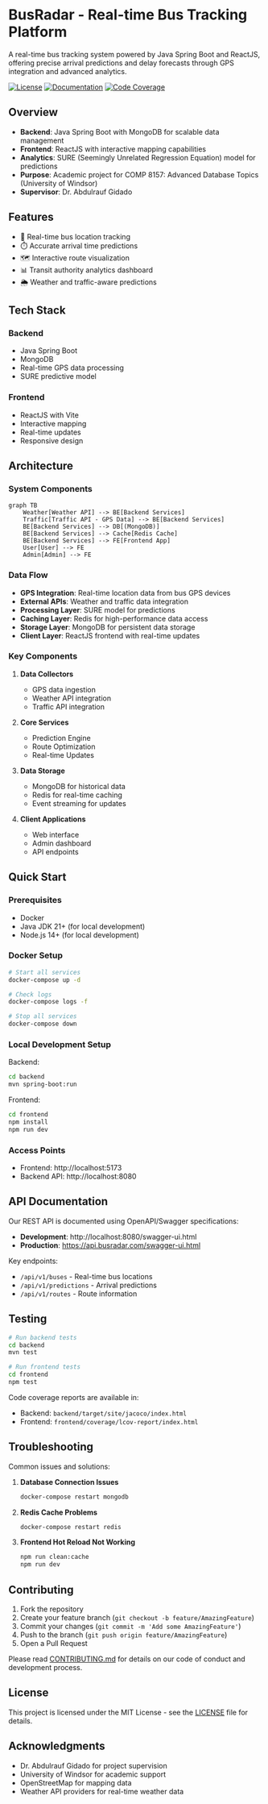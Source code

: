 # BusRadar - Real-time Bus Tracking Platform

A real-time bus tracking system powered by Java Spring Boot and ReactJS, offering precise arrival predictions and delay forecasts through GPS integration and advanced analytics.

[![License](https://img.shields.io/badge/License-MIT-blue.svg)](LICENSE)
[![Documentation](https://img.shields.io/badge/docs-latest-brightgreen.svg)](docs/)
[![Code Coverage](https://img.shields.io/codecov/c/github/yourusername/bus-radar)](https://codecov.io/gh/yourusername/bus-radar)

## Overview

- **Backend**: Java Spring Boot with MongoDB for scalable data management
- **Frontend**: ReactJS with interactive mapping capabilities
- **Analytics**: SURE (Seemingly Unrelated Regression Equation) model for predictions
- **Purpose**: Academic project for COMP 8157: Advanced Database Topics (University of Windsor)
- **Supervisor**: Dr. Abdulrauf Gidado

## Features

- 🚌 Real-time bus location tracking
- ⏱️ Accurate arrival time predictions
- 🗺️ Interactive route visualization
- 📊 Transit authority analytics dashboard
- 🌦️ Weather and traffic-aware predictions

## Tech Stack

### Backend
- Java Spring Boot
- MongoDB
- Real-time GPS data processing
- SURE predictive model

### Frontend
- ReactJS with Vite
- Interactive mapping
- Real-time updates
- Responsive design

## Architecture

### System Components
```mermaid
graph TB
    Weather[Weather API] --> BE[Backend Services]
    Traffic[Traffic API - GPS Data] --> BE[Backend Services]
    BE[Backend Services] --> DB[(MongoDB)]
    BE[Backend Services] --> Cache[Redis Cache]
    BE[Backend Services] --> FE[Frontend App]
    User[User] --> FE
    Admin[Admin] --> FE
```

### Data Flow
- **GPS Integration**: Real-time location data from bus GPS devices
- **External APIs**: Weather and traffic data integration
- **Processing Layer**: SURE model for predictions
- **Caching Layer**: Redis for high-performance data access
- **Storage Layer**: MongoDB for persistent data storage
- **Client Layer**: ReactJS frontend with real-time updates

### Key Components
1. **Data Collectors**
   - GPS data ingestion
   - Weather API integration
   - Traffic API integration

2. **Core Services**
   - Prediction Engine
   - Route Optimization
   - Real-time Updates

3. **Data Storage**
   - MongoDB for historical data
   - Redis for real-time caching
   - Event streaming for updates

4. **Client Applications**
   - Web interface
   - Admin dashboard
   - API endpoints

## Quick Start

### Prerequisites
- Docker
- Java JDK 21+ (for local development)
- Node.js 14+ (for local development)

### Docker Setup
```bash
# Start all services
docker-compose up -d

# Check logs
docker-compose logs -f

# Stop all services
docker-compose down
```

### Local Development Setup

Backend:
```bash
cd backend
mvn spring-boot:run
```

Frontend:
```bash
cd frontend
npm install
npm run dev
```

### Access Points
- Frontend: http://localhost:5173
- Backend API: http://localhost:8080

## API Documentation

Our REST API is documented using OpenAPI/Swagger specifications:

- **Development**: http://localhost:8080/swagger-ui.html
- **Production**: https://api.busradar.com/swagger-ui.html

Key endpoints:
- `/api/v1/buses` - Real-time bus locations
- `/api/v1/predictions` - Arrival predictions
- `/api/v1/routes` - Route information

## Testing

```bash
# Run backend tests
cd backend
mvn test

# Run frontend tests
cd frontend
npm test
```

Code coverage reports are available in:
- Backend: `backend/target/site/jacoco/index.html`
- Frontend: `frontend/coverage/lcov-report/index.html`

## Troubleshooting

Common issues and solutions:

1. **Database Connection Issues**
   ```bash
   docker-compose restart mongodb
   ```

2. **Redis Cache Problems**
   ```bash
   docker-compose restart redis
   ```

3. **Frontend Hot Reload Not Working**
   ```bash
   npm run clean:cache
   npm run dev
   ```

## Contributing

1. Fork the repository
2. Create your feature branch (`git checkout -b feature/AmazingFeature`)
3. Commit your changes (`git commit -m 'Add some AmazingFeature'`)
4. Push to the branch (`git push origin feature/AmazingFeature`)
5. Open a Pull Request

Please read [CONTRIBUTING.md](CONTRIBUTING.md) for details on our code of conduct and development process.

## License

This project is licensed under the MIT License - see the [LICENSE](LICENSE) file for details.

## Acknowledgments

- Dr. Abdulrauf Gidado for project supervision
- University of Windsor for academic support
- OpenStreetMap for mapping data
- Weather API providers for real-time weather data
